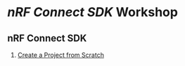 # _nRF Connect SDK_ Workshop

## nRF Connect SDK 
1) [Create a Project from Scratch](https://github.com/ChrisKurz/nRF_Connect_SDK/blob/main/doc/NCSv2.3.0_01_ProjectFromScratch.md)
